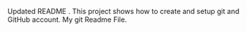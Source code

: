 Updated README . This project shows how to create and setup git and GitHub account. 
My git Readme File.
